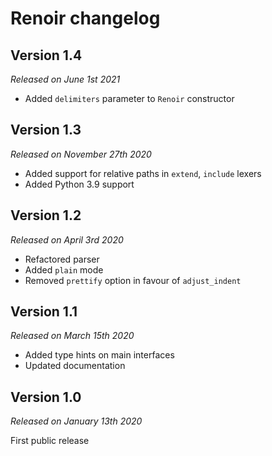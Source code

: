 Renoir changelog
================

Version 1.4
-----------

*Released on June 1st 2021*

- Added `delimiters` parameter to `Renoir` constructor

Version 1.3
-----------

*Released on November 27th 2020*

- Added support for relative paths in `extend`, `include` lexers
- Added Python 3.9 support

Version 1.2
-----------

*Released on April 3rd 2020*

- Refactored parser
- Added `plain` mode
- Removed `prettify` option in favour of `adjust_indent`

Version 1.1
-----------

*Released on March 15th 2020*

- Added type hints on main interfaces
- Updated documentation

Version 1.0
-----------

*Released on January 13th 2020*

First public release
